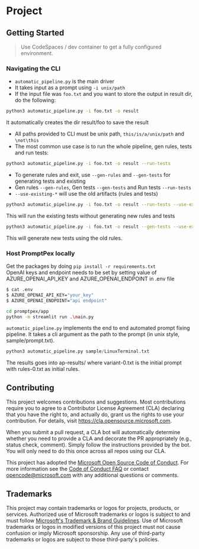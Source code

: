 # Project

## Getting Started 

> Use CodeSpaces / dev container to get a fully configured environment.

### Navigating the CLI

* `automatic_pipeline.py` is the main driver  
* It takes input as a prompt using `-i unix/path`  
* If the input file was `foo.txt` and you want to store the output in result dir, do the following:
```sh
python3 automatic_pipeline.py -i foo.txt -o result
```
It automatically creates the dir result/foo to save the result 
* All paths provided to CLI must be unix path, `this/is/a/unix/path` and `\not\this`
* The most common use case is to run the whole pipeline, gen rules, tests and run tests:
```sh
python3 automatic_pipeline.py -i foo.txt -o result --run-tests
```
* To generate rules and exit, use `--gen-rules` and `--gen-tests` for generating tests and existing
* Gen rules `--gen-rules`, Gen tests `--gen-tests` and Run tests `--run-tests`
* `--use-existing-*` will use the old artifacts (rules and tests)
```sh
python3 automatic_pipeline.py -i foo.txt -o result --run-tests --use-existing-rules --use-existing-tests
```
This will run the existing tests without generating new rules and tests
```sh
python3 automatic_pipeline.py -i foo.txt -o result --gen-tests --use-existing-rules
```
This will generate new tests using the old rules.

### Host PromptPex locally

Get the packages by doing `pip install -r requirements.txt`  
OpenAI keys and endpoint needs to be set by setting value of AZURE_OPENAI_API_KEY and AZURE_OPENAI_ENDPOINT in .env file 

```sh
$ cat .env
$ AZURE_OPENAI_API_KEY="your_key"
$ AZURE_OPENAI_ENDPOINT="api endpoint"
```

```sh
cd promptpex/app
python -m streamlit run .\main.py
```

`automatic_pipeline.py` implements the end to end automated prompt fixing pipeline. It takes a cli argument as the path to the prompt (in unix style, sample/prompt.txt).  
```py
python3 automatic_pipeline.py sample/LinuxTerminal.txt
```
The results goes into ap-results/ where variant-0.txt is the initial prompt with rules-0.txt as initial rules. 

## Contributing

This project welcomes contributions and suggestions.  Most contributions require you to agree to a
Contributor License Agreement (CLA) declaring that you have the right to, and actually do, grant us
the rights to use your contribution. For details, visit https://cla.opensource.microsoft.com.

When you submit a pull request, a CLA bot will automatically determine whether you need to provide
a CLA and decorate the PR appropriately (e.g., status check, comment). Simply follow the instructions
provided by the bot. You will only need to do this once across all repos using our CLA.

This project has adopted the [Microsoft Open Source Code of Conduct](https://opensource.microsoft.com/codeofconduct/).
For more information see the [Code of Conduct FAQ](https://opensource.microsoft.com/codeofconduct/faq/) or
contact [opencode@microsoft.com](mailto:opencode@microsoft.com) with any additional questions or comments.

## Trademarks

This project may contain trademarks or logos for projects, products, or services. Authorized use of Microsoft 
trademarks or logos is subject to and must follow 
[Microsoft's Trademark & Brand Guidelines](https://www.microsoft.com/en-us/legal/intellectualproperty/trademarks/usage/general).
Use of Microsoft trademarks or logos in modified versions of this project must not cause confusion or imply Microsoft sponsorship.
Any use of third-party trademarks or logos are subject to those third-party's policies.
